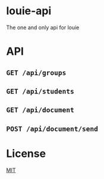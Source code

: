 # louie-api

The one and only api for louie

# API

## `GET /api/groups`

## `GET /api/students`

## `GET /api/document`

## `POST /api/document/send`

# License

[MIT](LICENSE)